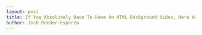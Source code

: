 ```yaml
---
layout: post
title: If You Absolutely Have To Have An HTML Background Video, Here Are Some Tips.
author: Josh Reeder-Esparza
---
```


